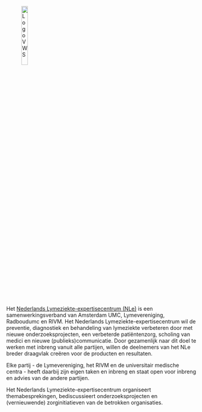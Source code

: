 
<figure className="figure mb-2 text-start w-100">
  <img className="figure-img img-fluid" style="max-width:600px;width:20%;" src="/assets/images/logo-NLEteek2.png" alt="Logo VWS">
  <figcaption className="Logo VWS"></figcaption>
</figure>

Het [Nederlands Lymeziekte-expertisecentrum (NLe)](https://www.expertisecentrumlyme.nl/) is een samenwerkingsverband van Amsterdam UMC, Lymevereniging, Radboudumc en RIVM. Het Nederlands Lymeziekte-expertisecentrum wil de preventie, diagnostiek en behandeling van lymeziekte verbeteren door met nieuwe onderzoeksprojecten, een verbeterde patiëntenzorg, scholing van medici en nieuwe (publieks)communicatie. Door gezamenlijk naar dit doel te werken met inbreng vanuit alle partijen, willen de deelnemers van het NLe breder draagvlak creëren voor de producten en resultaten.

Elke partij - de Lymevereniging, het RIVM en de universitair medische centra - heeft daarbij zijn eigen taken en inbreng en staat open voor inbreng en advies van de andere partijen.

Het Nederlands Lymeziekte-expertisecentrum organiseert themabesprekingen, bediscussieert onderzoeksprojecten en (vernieuwende) zorginitiatieven van de betrokken organisaties.


